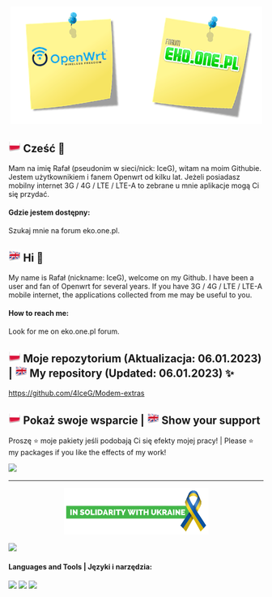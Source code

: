 <p align="center">
<img src="https://github.com/4IceG/Personal_data/blob/master/note.png?raw=true" />
</p>

<!--
**4IceG/4IceG** is a ✨ _special_ ✨ repository because its `README.md` (this file) appears on your GitHub profile.

Here are some ideas to get you started:

- 🔭 I’m currently working on ...
- 🌱 I’m currently learning ...
- 👯 I’m looking to collaborate on ...
- 🤔 I’m looking for help with ...
- 💬 Ask me about ...
- 📫 How to reach me: ...
- 😄 Pronouns: ...
- ⚡ Fun fact: ...
-->

## <img src="https://raw.githubusercontent.com/4IceG/Personal_data/master/dooffy_design_icons_EU_flags_Poland.png" height="24"> Cześć 👋

Mam na imię Rafał (pseudonim w sieci/nick: IceG), witam na moim Githubie. Jestem użytkownikiem i fanem Openwrt od kilku lat.
Jeżeli posiadasz mobilny internet 3G / 4G / LTE / LTE-A to zebrane u mnie aplikacje mogą Ci się przydać.
<h4 align="left theme=dark">Gdzie jestem dostępny:</h4>
Szukaj mnie na forum eko.one.pl.


## <img src="https://raw.githubusercontent.com/4IceG/Personal_data/master/dooffy_design_icons_EU_flags_United_Kingdom.png" height="24"> Hi 👋

My name is Rafał (nickname: IceG), welcome on my Github. I have been a user and fan of Openwrt for several years.
If you have 3G / 4G / LTE / LTE-A mobile internet, the applications collected from me may be useful to you.
<h4 align="left theme=dark">How to reach me:</h4>
Look for me on eko.one.pl forum.

<h2 align="left"><img src="https://raw.githubusercontent.com/4IceG/Personal_data/master/dooffy_design_icons_EU_flags_Poland.png" height="24"> Moje repozytorium (Aktualizacja: 06.01.2023) | <img src="https://raw.githubusercontent.com/4IceG/Personal_data/master/dooffy_design_icons_EU_flags_United_Kingdom.png" height="24"> My repository (Updated: 06.01.2023) ✨</h1>
<p align="left">
  <a href="https://github.com/4IceG/Modem-extras">
    https://github.com/4IceG/Modem-extras
  </a>
</p>


## <img src="https://raw.githubusercontent.com/4IceG/Personal_data/master/dooffy_design_icons_EU_flags_Poland.png" height="24"> Pokaż swoje wsparcie | <img src="https://raw.githubusercontent.com/4IceG/Personal_data/master/dooffy_design_icons_EU_flags_United_Kingdom.png" height="24"> Show your support

Proszę ⭐️ moje pakiety jeśli podobają Ci się efekty mojej pracy! | Please ⭐️ my packages if you like the effects of my work!

<a href="https://github.com/sponsors/4IceG">
  <img src="https://user-images.githubusercontent.com/1369994/192472283-18ecb05d-7f27-4962-b4dd-4b09d8d01256.png" width="160">
</a>

---
<p align="center">
<img src="https://github.com/4IceG/Personal_data/blob/master/inswumin.png?raw=true" />
</p>

![](https://komarev.com/ghpvc/?username=4IceG&color=green&label=PROFILE+VIEWS)

<!--
<img align="center" alt="My GitHub stats" src="https://github-readme-stats.vercel.app/api?username=4IceG&count_private=true&show_icons=true" />
-->
<h4 align="left theme=dark">Languages and Tools | Języki i narzędzia:</h4>

<img src="https://raw.githubusercontent.com/abranhe/programming-languages-logos-site/master/languages/csharp.png" height="32">  <img src="https://cdn.jsdelivr.net/npm/programming-languages-logos/src/javascript/javascript.png" height="32">  <img src="https://raw.githubusercontent.com/abranhe/programming-languages-logos/master/src/lua/lua_32x32.png" height="32">
